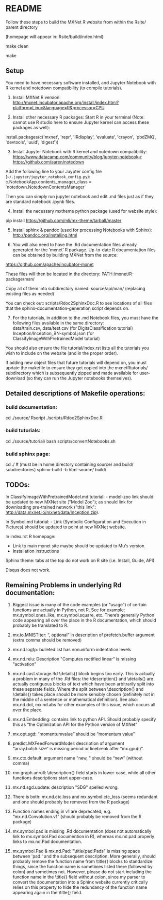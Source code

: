 # README

Follow these steps to build the MXNet R website from within the Rsite/ parent directory 

(homepage will appear in: Rsite/build/index.html)

make clean

make


## Setup 

You need to have necessary software installed, and Jupyter Notebook with R kernel and notedown compatibility (to compile tutorials).

1) Install MXNet R version:
http://mxnet.incubator.apache.org/install/index.html?platform=Linux&language=R&processor=CPU 

2) Install other necessary R packages:
Start R in your terminal (Note: cannot use R studio here to ensure Jupyter kernel can access these packages as well):

install.packages(c('mxnet', 'repr', 'IRdisplay', 'evaluate', 'crayon', 'pbdZMQ', 'devtools', 'uuid', 'digest'))

3) Install Jupyter Notebook with R kernel and notedown compatibility:
https://www.datacamp.com/community/blog/jupyter-notebook-r 
https://github.com/aaren/notedown 

Add the following line to your Juypter config file (`~/.jupyter/jupyter_notebook_config.py`):  
c.NotebookApp.contents_manager_class = 'notedown.NotedownContentsManager'

Then you can simply run jupyter notebook and edit .md files just as if they are standard notebook .ipynb files.

4) Install the necessary mxtheme python package (used for website style):

pip install https://github.com/mli/mx-theme/tarball/master

5) Install sphinx & pandoc (used for processing Notebooks with Sphinx):  
http://pandoc.org/installing.html

6) You will also need to have the .Rd documentation files already generated for the 'mxnet' R package.
Up-to-date R documentation files can be obtained by building MXNet from the source:

https://github.com/apache/incubator-mxnet 

These files will then be located in the directory: PATH:/mxnet/R-package/man/ 

Copy all of them into subdirectory named: source/api/man/   (replacing existing files as needed)  

You can check out: scripts/Rdoc2SphinxDoc.R to see locations of all files that the sphinx-documentation-generation script depends on.

7) For the tutorials, in addition to the .md Notebook files, you must have the following files available in the same directory:  
data/train.csv, data/test.csv (for DigitsClassification tutorial)
Inception/Inception_BN-symbol.json (for ClassifyImageWithPretrainedModel tutorial)

You should also ensure the file tutorial/index.rst lists all the tutorials you wish to include on the website (and in the proper order). 

If adding new object files that future tutorials will depend on, you must update the makefile to ensure they get copied into the mxnetRtutorials/ subdirectory which is subsequently zipped and made available for user-download (so they can run the Jupyter notebooks themselves).  


## Detailed descriptions of Makefile operations: 

### build documentation:
cd ./source/
Rscript ./scripts/Rdoc2SphinxDoc.R

### build tutorials:
cd ./source/tutorial/
bash scripts/convertNotebooks.sh

### build sphinx page:
cd ./ # (must be in home directory containing source/ and build/ subdirectories)
sphinx-build -b html source/ build/


## TODOs:

In ClassifyImageWithPretrainedModel.md tutorial:
    - model-zoo link should be updated to new MXNet site ("Model Zoo"); as should link for downloading pre-trained network ("this link": http://data.mxnet.io/mxnet/data/Inception.zip). 

In Symbol.md tutorial:
    - Link (Symbolic Configuration and Execution in Pictures) should be updated to point at new MXNet website.

In index.rst R homepage: 
- Link to main mxnet site maybe should be updated to Mu's version. 
- Installation instructions

Sphinx theme: tabs at the top do not work on R site (i.e. Install, Guide, API).

Disqus does not work.


## Remaining Problems in underlying Rd documentation:

1) Biggest issue is many of the code examples (or “usage”) of certain functions are actually in Python, not R.
See for example: mx.symbol.ones_like, mx.symbol.square, etc. There’s generally Python code appearing all over the place in the R documentation, which should probably be translated to R.
 
2) mx.io.MNISTIter: “, optional” in description of prefetch.buffer argument (extra comma should be removed)
 
3) mx.nd.log1p: bulleted list has nonuniform indentation levels
 
4) mx.nd.relu: Description "Computes rectified linear" is missing "activation"
 
5) mx.nd.cast.storage.Rd \details{} block begins too early.  This is actually a problem in many of the .Rd files: the \description{} and \details{} are actually contiguous blocks of text which have been arbitrarily split into these separate fields.  Where the split between \description{} and \details{} takes place should be more sensibly chosen (definitely not in the middle of a sentence or mathematical definition).  See also: mx.nd.dot, mx.nd.abs for other examples of this issue, which occurs all over the place.
 
6) mx.nd.Embedding: contains link to python API.  Should probably specify this as “the Optimization API for the Python version of MXNet”
 
7) mx.opt.sgd: “momentumvalue” should be “momentum value”
 
8) predict.MXFeedForwardModel: description of argument “array.batch.size” is missing period or linebreak after “mx.gpu(i)”.
 
9) mx.ctx.default: argument name "new, " should be “new” (without comma)
 
10) rnn.graph.unroll: \description{} field starts in lower-case, while all other functions descriptions start upper-case.
 
11) mx.nd.sgd.update: description "SDG" spelled wrong.
 
12) There is both: mx.nd.ctc.loss and mx.symbol.ctc_loss (seems redundant and one should probably be removed from the R package)
 
13) Function names ending in v1 are deprecated, e.g. “mx.nd.Convolution.v1” (should probably be removed from the R package)
 
14) mx.symbol.pad is missing .Rd documentation (does not automatically link to mx.symbol.Pad documention in R), whereas mx.nd.pad properly links to mx.nd.Pad documentation.
 
15) mx.symbol.Pad & mx.nd.Pad: "\title{pad:Pads" is missing space between 'pad:' and the subsequent description.  More generally, should probably remove the function name from \title{} blocks to standardize things, since the function name is sometimes listed there (followed by colon) and sometimes not.  However, please do not start including the function name in the \title{} field without colon, since my parser to convert the documentation into a Sphinx website currently critically relies on this property to hide the redundancy of the function name appearing again in the \title{} field.
